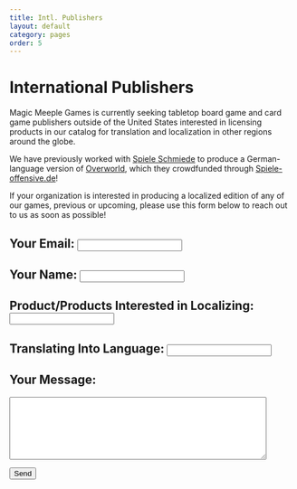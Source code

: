 ```yaml
---
title: Intl. Publishers
layout: default
category: pages
order: 5
---
```


# International Publishers

Magic Meeple Games is currently seeking tabletop board game and card game publishers outside of the United States interested in licensing products in our catalog for translation and localization in other regions around the globe.

We have previously worked with <a href="https://www.spiele-offensive.de/Spieleschmiede/Overworld/">Spiele Schmiede</a> to produce a German-language version of <a href="{{ site.url }}/overworld">Overworld</a>, which they crowdfunded through <a href="https://spiele-offensive.de">Spiele-offensive.de</a>!

If your organization is interested in producing a localized edition of any of our games, previous or upcoming, please use this form below to reach out to us as soon as possible!

<script type="text/javascript">var submitted=false;</script>

<iframe name="hidden_iframe" id="hidden_iframe" style="display:none;" onload="if(submitted) {window.location='sent.html';}"></iframe>

<form class="form" action="https://docs.google.com/forms/d/e/1FAIpQLSdWnTjlkqGE-DafCEQTyG2rAnptkDFfVg1rDPZHEOMXGMCCDw/formResponse" target="hidden_iframe" onsubmit="submitted=true;" method="POST" id="mG61Hd">

<h2>Your Email: <input type="email" tabindex="1" max-length="70" name="emailAddress" required /></h2>

<h2>Your Name: <input type="text" tabindex="2" max-length="70" name="entry.1215161617" required /></h2>

<h2>Product/Products Interested in Localizing: <input type="text" tabindex="3" max-length="70" name="entry.1971028993" /></h2>

<h2>Translating Into Language: <input type="text" tabindex="4" max-length="70" name="entry.1102884777" /></h2>

<h2>Your Message:</h2>

<p><textarea name="entry.1299973820" tabindex="5" rows="7" style="width: 90%" ></textarea></p>

<p><input type="submit" value="Send" tabindex="6" /></p>

</form>
